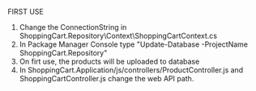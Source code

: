 FIRST USE

1. Change the ConnectionString in ShoppingCart.Repository\Context\ShoppingCartContext.cs
2. In Package Manager Console type "Update-Database -ProjectName ShoppingCart.Repository"
3. On firt use, the products will be uploaded to database
4. In ShoppingCart.Application/js/controllers/ProductController.js and ShoppingCartController.js change the web API path.
